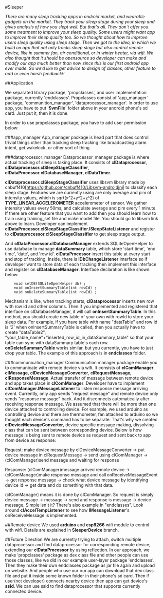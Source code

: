 #Sleeper


*There are many sleep tracking apps in android market, and wearable gadgets on the market. They track your sleep stage during
your sleep and gives analysis of how you slept well. But that's all. They don't offer you some treatment to improve your
sleep quality. Some users might want app to improve their sleep quality too. So we thought about how to improve users sleep
quality using sleep stage. Then we got to the idea, in which we build an app that not only tracks sleep stage but also control
remote device, like in summer fan, air conditional, or in winter heater, via wifi. We also thought that it should be opensource so
developer can make and modify our app much better than now since this is our first android app ever made. So we'd like to get
advice to design of classes, other feature to add or even harsh feedback!!*


##Application

We separated library package, 'propclasses', and user implementation package, currently 'endclasses'. Propclasses consist
of 'app_manager' package, 'communition_manager', 'dataprocessor_manager'. In order to use app, you have to put '**SvmFile**'
folder above in your android phone's sd card. Just put it, then it is done.

In order to use propclasses package, you have to add user permission below:

 *<uses-permission android:name="android.permission.ACCESS_WIFI_STATE"/>*
 *<uses-permission android:name="android.permission.ACCESS_NETWORK_STATE"/>*
 *<uses-permission android:name="android.permission.INTERNET"/>*
 *<uses-permission android:name="android.permission.WAKE_LOCK"/>*
 *<uses-permission android:name="android.permission.READ_EXTERNAL_STORAGE"/>*
 *<uses-permission android:name="android.permission.WRITE_EXTERNAL_STORAGE"/>*

###app_manager
App_manager package is head part that does control trivial things other than tracking sleep tracking like broadcasting alarm intent, get wakelock, or other sort of thing.

###dataprocessor_manager 
Dataprocessor_manager package is where actual tracking of sleep is taking place. It consists of **clDataprocessor**, **clDataprocessor.clSleepStageClassifier**,
**clDataProcessor.clDatabaseManager**, **clDataTimer**.

**clDataprocessor.clSleepStageClassifier** uses libsvm library made by 
cnbuff410[https://github.com/cnbuff410/Libsvm-androidjni] to classify each sleep stage. Features we are currently
using are only average and pim of intensity values, which is sqrt(x^2+y^2+z^2) of **TYPE_LINEAR_ACCELEROMETER** accelerometer of sensor.
We gather intensity values every 50ms, and calculate average and pim every 1 minute. If there are other feature that you
want to add then you should learn how to train using training_set file and make model file. You should go to libsvm link
above to learn. Developer can implement **clDataProcessor.clSleepStageClassifier.ISleepStateListener** and register to **clDataprocessor.clSleepStageClassifier**
to get sleep stage output.

And **clDataProcessor.clDatabaseManager** extends SQLiteOpenHelper to use database to manage **dataSummary** table, which store 'start time',
'end time', 'date', and 'row id'. **clDataProcessor** insert this table at every start and stop of tracking. Inside, there is **IDbChangeListener**
interface so if developer want to store data of each tracking then implement this interface and register on **clDatabaseManager**. Interface declaration is like shown below:


        void setDB(SQLiteOpenHelper db) ;         
        void onInsertSummaryTable(int rowId) ; 
        void onDeleteSummaryTable(int rowId) ;


Mechanism is like, when tracking starts, **clDataprocessor** inserts new row with row id and other columns. Then if you implemented and registered that interface on clDatabaseManager,
it will call **onInsertSummaryTable**. In this method, you should create new table of your own with rowId to store your sleep data. For example, if you have table with name "dataTable" and
row id is '2' when onInsertSummaryTable is called, then you actually have to create "dataTable2", "your_table_name"+"inserted_row_id_in_dataSummary_table" so that your table can sync with
dataSummary table's each row. **onDeleteSummaryTable** works similar, but you currently, you have to just drop your table. The example of this approach is in **endclasses** folder.


###communication_manager
Communication manager package enable you to communicate with remote device via wifi. It consists of **clComManager**, **clMessage**, **clDeviceMessageConverter**, **clRequestMessage**, **clResponseMessage**.
Actual transfer of message between remote device and app takes place in **clComManager**. Developer have to implement **clComManager.IMessageListener** to listen response message arriving event.
Currently, only app sends "request message" and remote device only sends "response message" back. And it disconnects automatically after receiving response message. We assumed that there will be more than
one device attached to controlling device. For example, we used arduino as controlling device and there are thermometer, fan attached to arduino so we thought each device's command has to be separate. 
That's why we created **clDeviceMessageConverter**, device specific message making, dissolving class that can be sent between corresponding device.
Below is how message is being sent to remote device as request and sent back to app from device as response:

Request: make device message by clDeviceMessageConverter -> put device message in clRequestMessage -> send using clComManager -> (clComManager)send message and waiting for response

Response: (clComManager)message arrived remote device -> (clComManager)make response message and call onReceiveMessageEvent -> get response message -> check what device message by identifying device id
		  -> get data and do something with that data.
		  
(clComManager) means it is done by clComManager. So request is simply device message -> message -> send and response is message -> device message. Simple isn't it? There's also example in "endclasses".
Look around **clAccelTempListener** to see how **IMessageListener**'s onReceiveMessage is implemented. 


##Remote device
We used **arduino** and **esp8266** wifi module to control with wifi. Details are explained in **SleeperDevice** branch.


##Future Direction
We are currently trying to attach, switch multiple dataprocessor and find dataprocessor for corresponding remote device, extending our **clDataProcessor** by using reflection. 
In our approach, we make 'propclasses' package as dex class file and other people can use those classes, like we did in our example user-layer package 'endclasses'.
Then they make their own endclasses package as jar file again and upload on website. And people who use our our app can download that dex class file and put it inside some known folder in their phone's sd card. 
Then if user(not developer) connects nearby device then app can get device's **ssid**. We can use ssid to find dataprocessor that supports currently connected device.